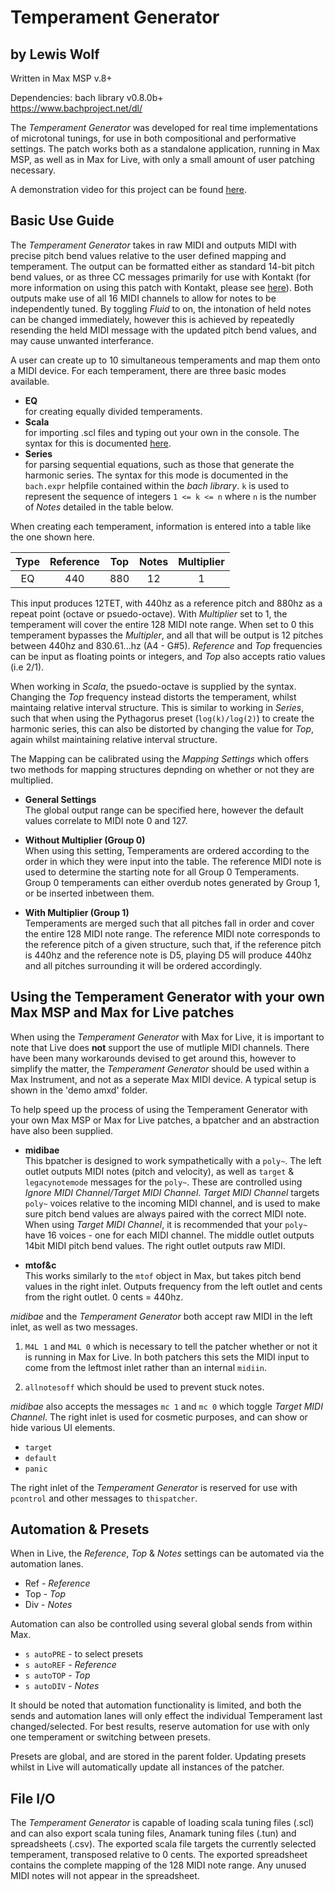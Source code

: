 # Temperament Generator

## by Lewis Wolf

Written in Max MSP v.8+

Dependencies: bach library v0.8.0b+  
https://www.bachproject.net/dl/

The _Temperament Generator_ was developed for real time implementations of microtonal tunings, for use in both compositional and performative settings. The patch works both as a standalone application, running in Max MSP, as well as in Max for Live, with only a small amount of user patching necessary.

A demonstration video for this project can be found [here](https://youtu.be/C4txE2hQ53w).

## Basic Use Guide

The _Temperament Generator_ takes in raw MIDI and outputs MIDI with precise pitch bend values relative to the user defined mapping and temperament. The output can be formatted either as standard 14-bit pitch bend values, or as three CC messages primarily for use with Kontakt (for more information on using this patch with Kontakt, please see [here](https://github.com/lewiswolf/Polyphonic-Microtuning-in-Kontakt-with-Max-MSP)). Both outputs make use of all 16 MIDI channels to allow for notes to be independently tuned. By toggling _Fluid_ to on, the intonation of held notes can be changed immediately, however this is achieved by repeatedly resending the held MIDI message with the updated pitch bend values, and may cause unwanted interferance.

A user can create up to 10 simultaneous temperaments and map them onto a MIDI device. For each temperament, there are three basic modes available.

-   **EQ**  
    for creating equally divided temperaments.
-   **Scala**  
    for importing .scl files and typing out your own in the console. The syntax for this is documented [here](http://www.huygens-fokker.org/scala/scl_format.html).
-   **Series**  
    for parsing sequential equations, such as those that generate the harmonic series. The syntax for this mode is documented in the `bach.expr` helpfile contained within the _bach library_. `k` is used to represent the sequence of integers `1 <= k <= n` where `n` is the number of _Notes_ detailed in the table below.

When creating each temperament, information is entered into a table like the one shown here.

| Type | Reference | Top | Notes | Multiplier |
| :--: | :-------: | :-: | :---: | :--------: |
|  EQ  |    440    | 880 |  12   |     1      |

This input produces 12TET, with 440hz as a reference pitch and 880hz as a repeat point (octave or psuedo-octave). With _Multiplier_ set to 1, the temperament will cover the entire 128 MIDI note range. When set to 0 this temperament bypasses the _Multipler_, and all that will be output is 12 pitches between 440hz and 830.61...hz (A4 - G#5). _Reference_ and _Top_ frequencies can be input as floating points or integers, and _Top_ also accepts ratio values (i.e 2/1).

When working in _Scala_, the psuedo-octave is supplied by the syntax. Changing the _Top_ frequency instead distorts the temperament, whilst maintaing relative interval structure. This is similar to working in _Series_, such that when using the Pythagorus preset (`log(k)/log(2)`) to create the harmonic series, this can also be distorted by changing the value for _Top_, again whilst maintaining relative interval structure.

The Mapping can be calibrated using the _Mapping Settings_ which offers two methods for mapping structures depnding on whether or not they are multiplied.

-   **General Settings**  
    The global output range can be specified here, however the default values correlate to MIDI note 0 and 127.

-   **Without Multiplier (Group 0)**  
     When using this setting, Temperaments are ordered according to the order in which they were input into the table. The reference MIDI note is used to determine the starting note for all Group 0 Temperaments. Group 0 temperaments can either overdub notes generated by Group 1, or be inserted inbetween them.

-   **With Multiplier (Group 1)**  
    Temperaments are merged such that all pitches fall in order and cover the entire 128 MIDI note range. The reference MIDI note corresponds to the reference pitch of a given structure, such that, if the reference pitch is 440hz and the reference note is D5, playing D5 will produce 440hz and all pitches surrounding it will be ordered accordingly.

## Using the Temperament Generator with your own Max MSP and Max for Live patches

When using the _Temperament Generator_ with Max for Live, it is important to note that Live does **not** support the use of mutliple MIDI channels. There have been many workarounds devised to get around this, however to simplify the matter, the _Temperament Generator_ should be used within a Max Instrument, and not as a seperate Max MIDI device. A typical setup is shown in the 'demo amxd' folder.

To help speed up the process of using the Temperament Generator with your own Max MSP or Max for Live patches, a bpatcher and an abstraction have also been supplied.

-   **midibae**  
    This bpatcher is designed to work sympathetically with a `poly~`. The left outlet outputs MIDI notes (pitch and velocity), as well as `target` & `legacynotemode` messages for the `poly~`. These are controlled using _Ignore MIDI Channel/Target MIDI Channel_. _Target MIDI Channel_ targets `poly~` voices relative to the incoming MIDI channel, and is used to make sure pitch bend values are always paired with the correct MIDI note. When using _Target MIDI Channel_, it is recommended that your `poly~` have 16 voices - one for each MIDI channel. The middle outlet outputs 14bit MIDI pitch bend values. The right outlet outputs raw MIDI.

-   **mtof&c**  
    This works similarly to the `mtof` object in Max, but takes pitch bend values in the right inlet. Outputs frequency from the left outlet and cents from the right outlet. 0 cents = 440hz.

_midibae_ and the _Temperament Generator_ both accept raw MIDI in the left inlet, as well as two messages.

1. `M4L 1` and `M4L 0` which is necessary to tell the patcher whether or not it is running in Max for Live. In both patchers this sets the MIDI input to come from the leftmost inlet rather than an internal `midiin`.

2. `allnotesoff` which should be used to prevent stuck notes.

_midibae_ also accepts the messages `mc 1` and `mc 0` which toggle _Target MIDI Channel_. The right inlet is used for cosmetic purposes, and can show or hide various UI elements.

-   `target`
-   `default`
-   `panic`

The right inlet of the _Temperament Generator_ is reserved for use with `pcontrol` and other messages to `thispatcher`.

## Automation & Presets

When in Live, the _Reference_, _Top_ & _Notes_ settings can be automated via the automation lanes.

-   Ref \- _Reference_
-   Top \- _Top_
-   Div \- _Notes_

Automation can also be controlled using several global sends from within Max.

-   `s autoPRE` \- to select presets
-   `s autoREF` \- _Reference_
-   `s autoTOP` \- _Top_
-   `s autoDIV` \- _Notes_

It should be noted that automation functionality is limited, and both the sends and automation lanes will only effect the individual Temperament last changed/selected. For best results, reserve automation for use with only one temperament or switching between presets.

Presets are global, and are stored in the parent folder. Updating presets whilst in Live will automatically update all instances of the patcher.

## File I/O

The _Temperament Generator_ is capable of loading scala tuning files (.scl) and can also export scala tuning files, Anamark tuning files (.tun) and spreadsheets (.csv). The exported scala file targets the currently selected temperament, transposed relative to 0 cents. The exported spreadsheet contains the complete mapping of the 128 MIDI note range. Any unused MIDI notes will not appear in the spreadsheet.
